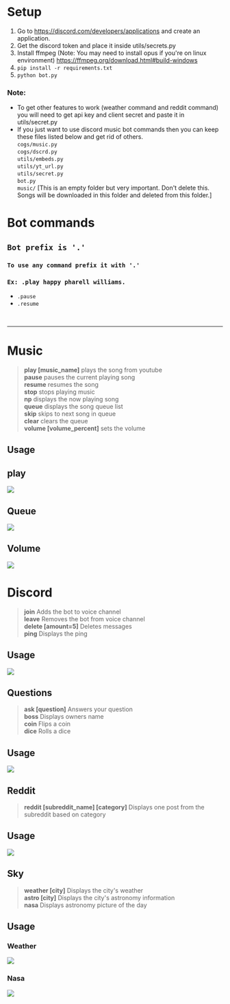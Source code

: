 # Setup
1. Go to https://discord.com/developers/applications and create an application.
2. Get the discord token and place it inside utils/secrets.py
3. Install ffmpeg (Note: You may need to install opus if you're on linux environment) https://ffmpeg.org/download.html#build-windows
4. `pip install -r requirements.txt`
5. `python bot.py`

### Note:
* To get other features to work (weather command and reddit command) you will need to get api key and client secret and paste it in utils/secret.py
* If you just want to use discord music bot commands then you can keep these files listed below and get rid of others.   
`cogs/music.py`  
`cogs/dscrd.py`  
`utils/embeds.py`  
`utils/yt_url.py`  
`utils/secret.py`  
`bot.py`  
`music/` [This is an empty folder but very important. Don't delete this. Songs will be downloaded in this folder and deleted from this folder.]

# Bot commands

## `Bot prefix is '.'`
### `To use any command prefix it with '.'`  
### `Ex: .play happy pharell williams.`  
* `.pause`
* `.resume`
<br>
<hr>

# Music

> **play [music_name]** plays the song from youtube <br> 
> **pause** pauses the current playing song <br>
> **resume** resumes the song <br>
> **stop** stops playing music <br>
> **np** displays the now playing song <br>
> **queue** displays the song queue list <br>
> **skip** skips to next song in queue <br>
> **clear** clears the queue <br>
> **volume [volume_percent]** sets the volume<br>

## Usage

## play
<div style="width:100%"><img src="imgs/play.png"/><br/>

## Queue

<div style="width:100%"><img src="imgs/q.png"/><br/>

## Volume

<div style="width:100%"><img src="imgs/volume.png"/><br/>

# Discord

> **join** Adds the bot to voice channel <br>
> **leave** Removes the bot from voice channel <br>
> **delete [amount=5]** Deletes messages <br>
> **ping** Displays the ping <br>

## Usage

<div style="width:100%"><img src="imgs/dscrd.png"/><br/>

## Questions

> **ask [question]** Answers your question<br>
> **boss** Displays owners name<br>
> **coin** Flips a coin<br> 
> **dice** Rolls a dice<br>

## Usage

<div style="width:100%"><img src="imgs/qs.png"/><br/>

## Reddit

> **reddit [subreddit_name] [category]** Displays one post from the subreddit based on category<br>

## Usage

<div style="width:100%"><img src="imgs/reddit.png"/><br/>

## Sky

> **weather [city]** Displays the city's weather<br>
> **astro [city]** Displays the city's astronomy information<br>
> **nasa** Displays astronomy picture of the day<br>

## Usage

### Weather

<div style="width:100%"><img src="imgs/weather.png"/><br/>

### Nasa
<div style="width:100%"><img src="imgs/nasa.png"/>

